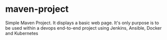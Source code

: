 # maven-project

Simple Maven Project. 
It displays a basic web page.
It's only purpose is to be used within a devops end-to-end project using Jenkins, Ansible, Docker and Kubernetes

